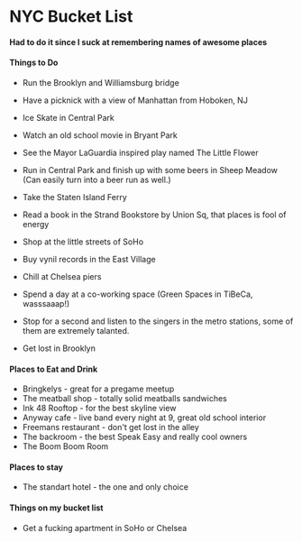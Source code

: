 NYC Bucket List
===============

#### Had to do it since I suck at remembering names of awesome places

#### Things to Do
* Run the Brooklyn and Williamsburg bridge
* Have a picknick with a view of Manhattan from Hoboken, NJ
* Ice Skate in Central Park
* Watch an old school movie in Bryant Park 
* See the Mayor LaGuardia inspired play named The Little Flower
* Run in Central Park and finish up with some beers in Sheep Meadow (Can easily turn into a beer run as well.)

* Take the Staten Island Ferry
* Read a book in the Strand Bookstore by Union Sq, that places is fool of energy
* Shop at the little streets of SoHo
* Buy vynil records in the East Village
* Chill at Chelsea piers
* Spend a day at a co-working space (Green Spaces in TiBeCa, wasssaaap!)
* Stop for a second and listen to the singers in the metro stations, some of them are extremely talanted. 
* Get lost in Brooklyn


#### Places to Eat and Drink
* Bringkelys - great for a pregame meetup
* The meatball shop - totally solid meatballs sandwiches
* Ink 48 Rooftop - for the best skyline view
* Anyway cafe - live band every night at 9, great old school interior
* Freemans restaurant - don't get lost in the alley
* The backroom - the best Speak Easy and really cool owners
* The Boom Boom Room 

#### Places to stay

* The standart hotel - the one and only choice

#### Things on my bucket list

* Get a fucking apartment in SoHo or Chelsea

